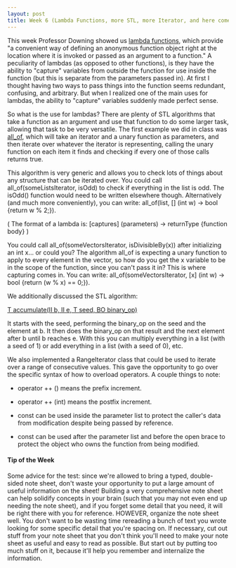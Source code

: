 ```yaml
---
layout: post
title: Week 6 (Lambda Functions, more STL, more Iterator, and here comes Test 1)
---
```


This week Professor Downing showed us [lambda functions](https://msdn.microsoft.com/en-us/library/dd293608.aspx), which provide "a convenient way of defining an anonymous function object right at the location where it is invoked or passed as an argument to a function." A peculiarity of lambdas (as opposed to other functions), is they have the ability to "capture" variables from outside the function for use inside the function (but this is separate from the parameters passed in). At first I thought having two ways to pass things into the function seems redundant, confusing, and arbitrary. But when I realized one of the main uses for lambdas, the ability to "capture" variables suddenly made perfect sense.

So what is the use for lambdas? There are plenty of STL algorithms that take a function as an argument and use that function to do some larger task, allowing that task to be very versatile. The first example we did in class was [all_of](http://www.cplusplus.com/reference/algorithm/all_of/), which will take an iterator and a unary function as parameters, and then iterate over whatever the iterator is representing, calling the unary function on each item it finds and checking if every one of those calls returns true.

This algorithm is very generic and allows you to check lots of things about any structure that can be iterated over. You could call all_of(someListsIterator, isOdd) to check if everything in the list is odd. The isOdd() function would need to be written elsewhere though. Alternatively (and much more conveniently), you can write: all_of(list, [] (int w) -> bool {return w % 2;}).

( The format of a lambda is: [captures] (parameters) -> returnType {function body} )

You could call all_of(someVectorsIterator, isDivisibleBy(x)) after initializing an int x... or could you? The algorithm all_of is expecting a unary function to apply to every element in the vector, so how do you get the x variable to be in the scope of the function, since you can't pass it in? This is where capturing comes in. You can write: all_of(someVectorsIterator, [x] (int w) -> bool {return (w % x) == 0;}).

We additionally discussed the STL algorithm:

[T accumulate(II b, II e, T seed, BO binary_op)](http://www.cplusplus.com/reference/numeric/accumulate/)

It starts with the seed, performing the binary_op on the seed and the element at b. It then does the binary_op on that result and the next element after b until b reaches e. With this you can multiply everything in a list (with a seed of 1) or add everything in a list (with a seed of 0), etc.

We also implemented a RangeIterator<T> class that could be used to iterate over a range of consecutive values. This gave the opportunity to go over the specific syntax of how to overload operators. A couple things to note:

- operator ++ () means the prefix increment.

- operator ++ (int) means the postfix increment.

- const can be used inside the parameter list to protect the caller's data from modification despite being passed by reference.

- const can be used after the parameter list and before the open brace to protect the object who owns the function from being modified.

#### Tip of the Week

Some advice for the test: since we're allowed to bring a typed, double-sided note sheet, don't waste your opportunity to put a large amount of useful information on the sheet! Building a very comprehensive note sheet can help solidify concepts in your brain (such that you may not even end up needing the note sheet), and if you forget some detail that you need, it will be right there with you for reference. HOWEVER, organize the note sheet well. You don't want to be wasting time rereading a bunch of text you wrote looking for some specific detail that you're spacing on. If necessary, cut out stuff from your note sheet that you don't think you'll need to make your note sheet as useful and easy to read as possible. But start out by putting too much stuff on it, because it'll help you remember and internalize the information.
